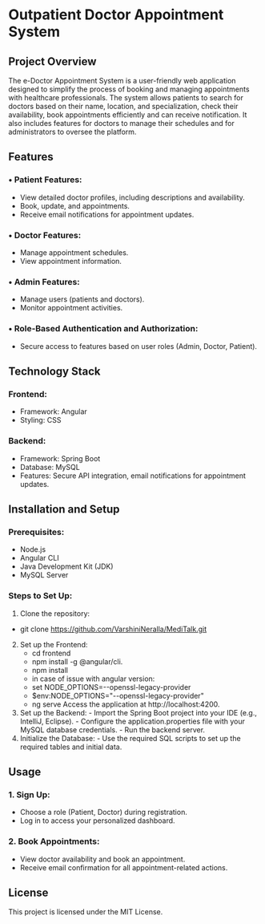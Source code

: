# Outpatient Doctor Appointment System
## Project Overview
The e-Doctor Appointment System is a user-friendly web application designed to simplify the process of booking and managing appointments with healthcare professionals. The system allows patients to search for doctors based on their name, location, and specialization, check their availability, book appointments efficiently and can receive notification. It also includes features for doctors to manage their schedules and for administrators to oversee the platform.
## Features
### •	Patient Features:
  -	View detailed doctor profiles, including descriptions and availability.
  -	Book, update, and appointments.
  -	Receive email notifications for appointment updates.
### •	Doctor Features:
  -	Manage appointment schedules.
  -	View appointment information.
### •	Admin Features:
  -	Manage users (patients and doctors).
  -	Monitor appointment activities.
### •	Role-Based Authentication and Authorization:
  -	Secure access to features based on user roles (Admin, Doctor, Patient).
## Technology Stack
### Frontend:
  -	Framework: Angular
  -	Styling: CSS
### Backend:
  -	Framework: Spring Boot
  -	Database: MySQL
  -	Features: Secure API integration, email notifications for appointment updates.
## Installation and Setup
### Prerequisites:
  -	Node.js
  -	Angular CLI
  -	Java Development Kit (JDK)
  -	MySQL Server
### Steps to Set Up:
  1.	Clone the repository:
  -	git clone https://github.com/VarshiniNeralla/MediTalk.git
  2.	Set up the Frontend:
        -	cd frontend
   	    - npm install -g @angular/cli.
        -	npm install
        -	in case of issue with angular version: 
        -	set NODE_OPTIONS=--openssl-legacy-provider 
        -	$env:NODE_OPTIONS="--openssl-legacy-provider"
        -	ng serve
  Access the application at http://localhost:4200.
  3.	Set up the Backend:
    -	Import the Spring Boot project into your IDE (e.g., IntelliJ, Eclipse).
    -	Configure the application.properties file with your MySQL database credentials.
    -	Run the backend server.
  4.	Initialize the Database:
    -	Use the required SQL scripts to set up the required tables and initial data.
## Usage
 ### 1.	Sign Up:
  -	Choose a role (Patient, Doctor) during registration.
  -	Log in to access your personalized dashboard.
 ### 2.	Book Appointments:
  -	View doctor availability and book an appointment.
  -	Receive email confirmation for all appointment-related actions.
## License
  This project is licensed under the MIT License.

